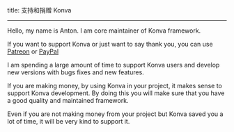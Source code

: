 title: 支持和捐赠 Konva

---

Hello, my name is Anton. I am core maintainer of Konva framework.

If you want to support Konva or just want to say thank you, you can use [Patreon](https://www.patreon.com/lavrton) or [PayPal](https://paypal.me/lavrton)


I am spending a large amount of time to support Konva users and develop new versions with bugs fixes and new features.

If you are making money, by using Konva in your project, it makes sense to support Konva development. By doing this you will make sure that you have a good quality and maintained framework.

Even if you are not making money from your project but Konva saved you a lot of time, it will be very kind to support it.

